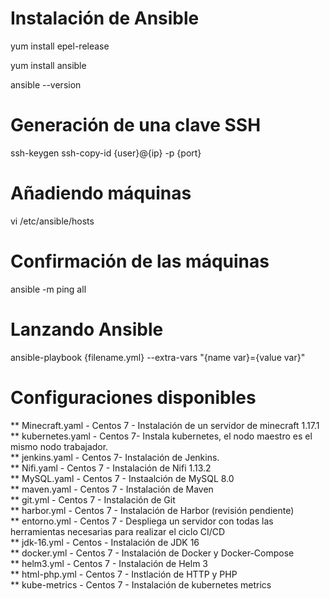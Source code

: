 # Instalación de Ansible
yum install epel-release

yum install ansible

ansible --version

# Generación de una clave SSH
ssh-keygen
ssh-copy-id {user}@{ip} -p {port}

# Añadiendo máquinas
vi /etc/ansible/hosts
  
# Confirmación de las máquinas
ansible -m ping all

# Lanzando Ansible
ansible-playbook {filename.yml} --extra-vars "{name var}={value var}"
  
# Configuraciones disponibles
	
** Minecraft.yaml - Centos 7 - Instalación de un servidor de minecraft 1.17.1<br>
** kubernetes.yaml - Centos 7- Instala kubernetes, el nodo maestro es el mismo nodo trabajador.<br>
** jenkins.yaml - Centos 7- Instalación de Jenkins.<br>
** Nifi.yaml - Centos 7 - Instalación de Nifi 1.13.2<br>
** MySQL.yaml - Centos 7 - Instaalción de MySQL 8.0<br>
** maven.yaml - Centos 7 - Instalación de Maven<br>
** git.yml - Centos 7 - Instalación de Git<br>
** harbor.yml - Centos 7 - Instalación de Harbor (revisión pendiente)<br>
** entorno.yml - Centos 7 - Despliega un servidor con todas las herramientas necesarias para realizar el ciclo CI/CD<br>
** jdk-16.yml - Centos - Instalación de JDK 16<br>
** docker.yml - Centos 7 - Instalación de Docker y Docker-Compose<br>
** helm3.yml - Centos 7 - Instalación de Helm 3<br>
** html-php.yml - Centos 7 - Instlación de HTTP y PHP<br>
** kube-metrics - Centos 7 - Instalación de kubernetes metrics<br>

